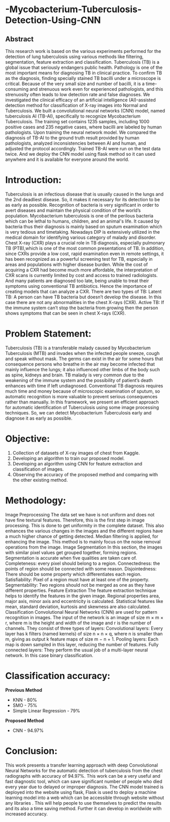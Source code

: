 # -Mycobacterium-Tuberculosis-Detection-Using-CNN

## Abstract

This research work is based on the various experiments performed for the detection of lung
tuberculosis using various methods like filtering, segmentation, feature extraction and
classification. Tuberculosis (TB) is a global issue that seriously endangers public health. Pathology
is one of the most important means for diagnosing TB in clinical practice. To confirm TB as the
diagnosis, finding specially stained TB bacilli under a microscope is critical. Because of the very
small size and number of bacilli, it is a time-consuming and strenuous work even for experienced
pathologists, and this strenuosity often leads to low detection rate and false diagnoses. We
investigated the clinical efficacy of an artificial intelligence (AI)-assisted detection method for
classification of X-ray images into Normal and Tuberculosis. We built a convolutional neural
networks (CNN) model, named tuberculosis AI (TB-AI), specifically to recognize Mycobacterium
Tuberculosis. The training set contains 1235 samples, including 1000 positive cases and 235
negative cases, where bacilli are labeled by human pathologists. Upon training the neural network
model. We compared the diagnosis of TB-AI to the ground truth result provided by human
pathologists, analyzed inconsistencies between AI and human, and adjusted the protocol
accordingly. Trained TB-AI were run on the test data twice. And we deploy the CNN model using
flask method so it can used anywhere and it is available for everyone around the world. 

# Introduction:

 Tuberculosis is an infectious disease that is usually caused in the lungs and the 2nd
deadliest disease. So, it makes it necessary for its detection to be as early as possible.
Recognition of bacteria is very significant in order to avert diseases and maintain the physical
condition of the world’s population. Mycobacterium tuberculosis is one of the perilous
bacteria which can be lethal to humans, children, and an animal's life. It caused by bacteria
thus their diagnosis is mainly based on sputum examination which is very tedious and timetaking.
 Nowadays DIP is extensively utilized in the medical domain for identifying various
category of malady and disorder. Chest X-ray (CXR) plays a crucial role in TB diagnosis,
especially pulmonary TB (PTB),which is one of the most common presentations of TB.
In addition, since CXRs provide a low cost, rapid examination even in remote settings, it has
been recognized as a powerful screening test for TB, especially in areas and populations with
higher disease burden. While the cost of acquiring a CXR had become much more
affordable, the interpretation of CXR scans is currently limited by cost and access to trained
radiologists. And many patients are diagnosed too late, being unable to treat their symptoms
using conventional TB antibiotics. Hence the importance of creating models that can analyze
a CXR.
There are two types of TB:
Latent TB: A person can have TB bacteria but doesn’t develop the disease. In this case there
are not any abnormalities in the chest X-rays (CXR).
Active TB: If the immune system can’t stop the bacteria from growing then the person shows
symptoms that can be seen in chest X-rays (CXR). 

# Problem Statement:

 Tuberculosis (TB) is a transferable malady caused by Mycobacterium Tuberculosis
(MTB) and invades when the infected people sneeze, cough and speak without mask. The
germs can exist in the air for some hours that consequence persons who breathe in the air
may become infected that mainly influence the lungs; it also influenced other limbs of the
body such as spine, kidneys and brain. TB malady is very common due to the weakening of
the immune system and the possibility of patient’s death enhances with time if left undiagnosed.
 Conventional TB diagnosis requires much time and money because of microscopic
examination of sputum, so automatic recognition is more valuable to prevent serious
consequences rather than manually. In this framework, we present an efficient approach for
automatic identification of Tuberculosis using some image processing techniques. So, we
can detect Mycobacterium Tuberculosis early and diagnose it as early as possible.

# Objective:

1. Collection of datasets of X-ray images of chest from Kaggle.
2. Developing an algorithm to train our proposed model.
3. Developing an algorithm using CNN for feature extraction and classification of
images.
4. Observing the accuracy of the proposed method and comparing with the other
existing method. 

# Methodology: 

Image Preprocessing
 The data set we have is not uniform and does not have fine textural features. Therefore,
this is the first step in image processing. This is done to get uniformity in the complete
dataset. This also enhances the various changes in the images and the different regions have
a much higher chance of getting detected. Median filtering is applied, for enhancing the
image. This method is to mainly focus on the noise removal operations from the image.
Image Segmentation
 In this section, the images with similar pixel values get grouped together, forming
regions. Segmentation is accurate when five qualities are taken care of.
Completeness: every pixel should belong to a region.
Connectedness: the points of region should be connected with some reason.
Disjointedness: There should be some property which differentiates each region.
Satisfiability: Pixel of a region must have at least one of the property.
Segmentability: Two regions should not be merged as one as they have different properties.
Feature Extraction
 The feature extraction technique helps to identify the features in the given image.
Regional properties area, major axis, minor axis and eccentricity is calculated. Statistical features like mean, standard deviation, kurtosis and skewness are also calculated.
Classification
 Convolutional Neural Networks (CNN) are used for pattern recognition in images. The
input of the network is an image of size m × m × r, where m is the height and width of the
image and r is the number of channels.
They consist of three types of layers:
Convolutional layers: Every layer has k filters (named kernels) of size n × n × q, where n is
smaller than m, giving as output k feature maps of size m − n + 1.
Pooling layers: Each map is down sampled in this layer, reducing the number of features.
Fully connected layers: They perform the usual job of a multi-layer neural network. In this
case binary classification. 

# Classification accuracy:

**Previous Method**
- KNN - 80%
- SMO - 75%
- Simple Linear Regression - 79%

**Proposed Method**
- CNN - 94.97%

# Conclusion:

This work presents a transfer learning approach with deep Convolutional Neural Networks
for the automatic detection of tuberculosis from the chest radiographs with accuracy of
94.97%. This work can be a very useful and fast diagnostic tool, which can save significant
number of people who died every year due to delayed or improper diagnosis. The CNN
model trained is deployed into the website using flask, Flask is used to deploy a machine
learning model into a web which can be accessible through website without any libraries .
This will help people to use themselves to predict the results and its also a time saving
method. Further it can develop in worldwide with increased accuracy. 
